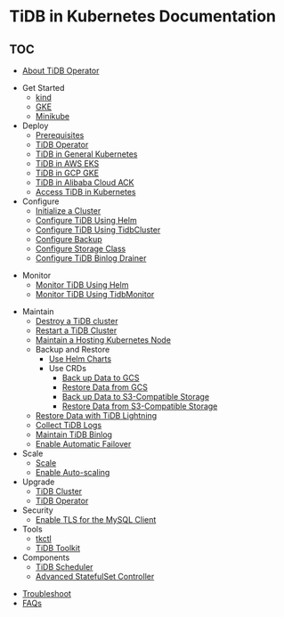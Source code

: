 # TiDB in Kubernetes Documentation

<!-- markdownlint-disable MD007 -->
<!-- markdownlint-disable MD032 -->

## TOC

- [About TiDB Operator](tidb-operator-overview.md)
+ Get Started
  - [kind](deploy-tidb-from-kubernetes-kind.md)
  - [GKE](deploy-tidb-from-kubernetes-gke.md)
  - [Minikube](deploy-tidb-from-kubernetes-minikube.md)
+ Deploy
  - [Prerequisites](prerequisites.md)
  - [TiDB Operator](deploy-tidb-operator.md)
  - [TiDB in General Kubernetes](deploy-on-general-kubernetes.md)
  - [TiDB in AWS EKS](deploy-on-aws-eks.md)
  - [TiDB in GCP GKE](deploy-on-gcp-gke.md)
  - [TiDB in Alibaba Cloud ACK](deploy-on-alibaba-cloud.md)
  - [Access TiDB in Kubernetes](access-tidb.md)
+ Configure
  - [Initialize a Cluster](initialize-a-cluster.md)
  - [Configure TiDB Using Helm](configure-a-tidb-cluster.md)
  - [Configure TiDB Using TidbCluster](configure-cluster-using-tidbcluster.md)
  - [Configure Backup](configure-backup.md)
  - [Configure Storage Class](configure-storage-class.md)
  - [Configure TiDB Binlog Drainer](configure-tidb-binlog-drainer.md)
- Monitor
  - [Monitor TiDB Using Helm](monitor-a-tidb-cluster.md)
  - [Monitor TiDB Using TidbMonitor](monitor-using-tidbmonitor.md)
+ Maintain
  - [Destroy a TiDB cluster](destroy-a-tidb-cluster.md)
  - [Restart a TiDB Cluster](restart-a-tidb-cluster.md)
  - [Maintain a Hosting Kubernetes Node](maintain-a-kubernetes-node.md)
  + Backup and Restore
    - [Use Helm Charts](backup-and-restore-using-helm-charts.md)
    + Use CRDs
      - [Back up Data to GCS](backup-to-gcs.md)
      - [Restore Data from GCS](restore-from-gcs.md)
      - [Back up Data to S3-Compatible Storage](backup-to-s3.md)
      - [Restore Data from S3-Compatible Storage](restore-from-s3.md)
  - [Restore Data with TiDB Lightning](restore-data-using-tidb-lightning.md)
  - [Collect TiDB Logs](collect-tidb-logs.md)
  - [Maintain TiDB Binlog](maintain-tidb-binlog.md)
  - [Enable Automatic Failover](use-auto-failover.md)
+ Scale
  - [Scale](scale-a-tidb-cluster.md)
  - [Enable Auto-scaling](enable-tidb-cluster-auto-scaling.md)
+ Upgrade
  - [TiDB Cluster](upgrade-a-tidb-cluster.md)
  - [TiDB Operator](upgrade-tidb-operator.md)
+ Security
  - [Enable TLS for the MySQL Client](enable-tls-for-mysql-client.md)
+ Tools
  - [tkctl](use-tkctl.md)
  - [TiDB Toolkit](tidb-toolkit.md)
+ Components
  - [TiDB Scheduler](tidb-scheduler.md)
  - [Advanced StatefulSet Controller](advanced-statefulset.md)
- [Troubleshoot](troubleshoot.md)
- [FAQs](faq.md)
